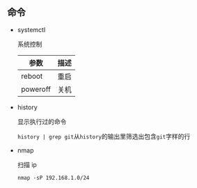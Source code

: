 ## 命令

- systemctl

  系统控制

  参数     |描述
  ---     |---
  reboot  |重启
  poweroff|关机

- history

  显示执行过的命令

  `history | grep git`从`history`的输出里筛选出包含`git`字样的行

- nmap

  扫描 ip

  `nmap -sP 192.168.1.0/24`
